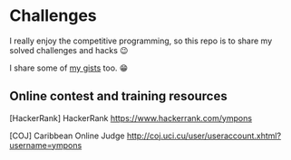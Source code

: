 # Challenges
I really enjoy the competitive programming, so this repo is to share my solved challenges and hacks :wink:

I share some of [my gists](https://gist.github.com/ympons) too. :grin:

## Online contest and training resources

[HackerRank] HackerRank https://www.hackerrank.com/ympons

[COJ] Caribbean Online Judge http://coj.uci.cu/user/useraccount.xhtml?username=ympons
